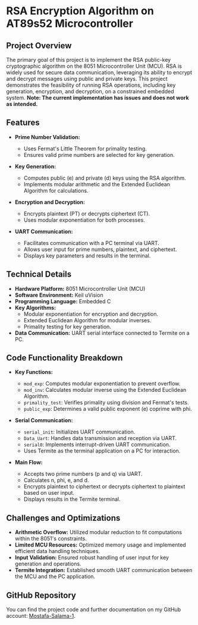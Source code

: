 # RSA Encryption Algorithm on AT89s52 Microcontroller

## Project Overview
The primary goal of this project is to implement the RSA public-key cryptographic algorithm on the 8051 Microcontroller Unit (MCU). RSA is widely used for secure data communication, leveraging its ability to encrypt and decrypt messages using public and private keys. This project demonstrates the feasibility of running RSA operations, including key generation, encryption, and decryption, on a constrained embedded system. **Note: The current implementation has issues and does not work as intended.**

## Features

- **Prime Number Validation:**
  - Uses Fermat's Little Theorem for primality testing.
  - Ensures valid prime numbers are selected for key generation.

- **Key Generation:**
  - Computes public (e) and private (d) keys using the RSA algorithm.
  - Implements modular arithmetic and the Extended Euclidean Algorithm for calculations.

- **Encryption and Decryption:**
  - Encrypts plaintext (PT) or decrypts ciphertext (CT).
  - Uses modular exponentiation for both processes.

- **UART Communication:**
  - Facilitates communication with a PC terminal via UART.
  - Allows user input for prime numbers, plaintext, and ciphertext.
  - Displays key parameters and results in the terminal.

## Technical Details

- **Hardware Platform:** 8051 Microcontroller Unit (MCU)
- **Software Environment:** Keil uVision
- **Programming Language:** Embedded C
- **Key Algorithms:**
  - Modular exponentiation for encryption and decryption.
  - Extended Euclidean Algorithm for modular inverses.
  - Primality testing for key generation.
- **Data Communication:** UART serial interface connected to Termite on a PC.

## Code Functionality Breakdown

- **Key Functions:**
  - `mod_exp`: Computes modular exponentiation to prevent overflow.
  - `mod_inv`: Calculates modular inverse using the Extended Euclidean Algorithm.
  - `primality_test`: Verifies primality using division and Fermat's tests.
  - `public_exp`: Determines a valid public exponent (e) coprime with phi.

- **Serial Communication:**
  - `serial_init`: Initializes UART communication.
  - `Data_Uart`: Handles data transmission and reception via UART.
  - `serial0`: Implements interrupt-driven UART communication.
  - Uses Termite as the terminal application on a PC for interaction.

- **Main Flow:**
  - Accepts two prime numbers (p and q) via UART.
  - Calculates n, phi, e, and d.
  - Encrypts plaintext to ciphertext or decrypts ciphertext to plaintext based on user input.
  - Displays results in the Termite terminal.

## Challenges and Optimizations

- **Arithmetic Overflow:** Utilized modular reduction to fit computations within the 8051's constraints.
- **Limited MCU Resources:** Optimized memory usage and implemented efficient data handling techniques.
- **Input Validation:** Ensured robust handling of user input for key generation and operations.
- **Termite Integration:** Established smooth UART communication between the MCU and the PC application.

## GitHub Repository
You can find the project code and further documentation on my GitHub account: [Mostafa-Salama-1](https://github.com/Mostafa-Salama-1).
